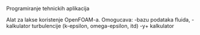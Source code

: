 Programiranje tehnickih aplikacija

Alat za lakse koristenje OpenFOAM-a.
Omogucava:
    -bazu podataka fluida,
    -kalkulator turbulencije (k-epsilon, omega-epsilon, itd)
    -y+ kalkulator
